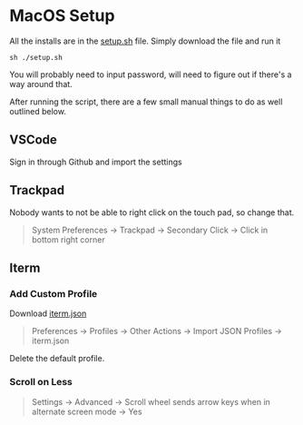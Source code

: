 # MacOS Setup
All the installs are in the [setup.sh](./setup.sh) file.
Simply download the file and run it

```
sh ./setup.sh
```

You will probably need to input password, will need to figure out if there's a way around that.

After running the script, there are a few small manual things to do as well outlined below.

## VSCode
Sign in through Github and import the settings

## Trackpad
Nobody wants to not be able to right click on the touch pad, so change that.
> System Preferences -> Trackpad -> Secondary Click -> Click in bottom right corner

## Iterm

### Add Custom Profile
Download [iterm.json](./iterm.json)

> Preferences -> Profiles -> Other Actions -> Import JSON Profiles -> iterm.json

Delete the default profile.

### Scroll on Less
> Settings -> Advanced -> Scroll wheel sends arrow keys when in alternate screen mode -> Yes

